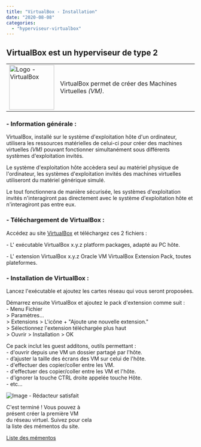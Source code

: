 ```yaml
---
title: "VirtualBox - Installation"
date: "2020-08-08"
categories: 
  - "hyperviseur-virtualbox"
---
```


## VirtualBox est un hyperviseur de type 2

<table><tbody><tr><td><a href="https://www.virtualbox.org/" target="_blank" rel="noreferrer noopener"><img class="wp-image-35" style="width: 120px" src="../../wp-content/uploads/2019/02/logo-virtualbox.jpg" alt="Logo - VirtualBox" title="https://www.virtualbox.org/"></a></td><td>VirtualBox permet de créer des Machines Virtuelles <em>(VM)</em>.</td></tr></tbody></table>

### \- Information générale :

VirtualBox, installé sur le système d'exploitation hôte d'un ordinateur, utilisera les ressources matérielles de celui-ci pour créer des machines virtuelles _(VM)_ pouvant fonctionner simultanément sous différents systèmes d'exploitation invités.

Le système d'exploitation hôte accèdera seul au matériel physique de l'ordinateur, les systèmes d'exploitation invités des machines virtuelles utiliseront du matériel générique simulé.

Le tout fonctionnera de manière sécurisée, les systèmes d'exploitation invités n'interagiront pas directement avec le système d'exploitation hôte et n'interagiront pas entre eux.

### \- Téléchargement de VirtualBox :

Accédez au site [VirtualBox](https://www.virtualbox.org/wiki/Downloads) et téléchargez ces 2 fichiers :

\- L' exécutable VirtualBox x.y.z platform packages, adapté au PC hôte.

\- L' extension VirtualBox x.y.z Oracle VM VirtualBox Extension Pack, toutes plateformes.

### \- Installation de VirtualBox :

Lancez l'exécutable et ajoutez les cartes réseau qui vous seront proposées.

Démarrez ensuite VirtualBox et ajoutez le pack d'extension comme suit :  
\- Menu Fichier  
\> Paramètres...  
\> Extensions > L'icône + "Ajoute une nouvelle extension."  
\> Sélectionnez l'extension téléchargée plus haut  
\> Ouvrir > Installation > OK

Ce pack inclut les guest additons, outils permettant :  
\- d'ouvrir depuis une VM un dossier partagé par l'hôte.  
\- d’ajuster la taille des écrans des VM sur celui de l'hôte.  
\- d'effectuer des copier/coller entre les VM.  
\- d'effectuer des copier/coller entre les VM et l'hôte.  
\- d'ignorer la touche CTRL droite appelée touche Hôte.  
\- etc…

![Image - Rédacteur satisfait](../../wp-content/uploads/2021/08/redacteur_satisfait_ter.jpg "Image Pixabay - Mohamed Hassan")

  
C'est terminé ! Vous pouvez à  
présent créer la première VM  
du réseau virtuel. Suivez pour cela  
la liste des mémentos du site.

[Liste des mémentos](/liste-des-mementos/)

